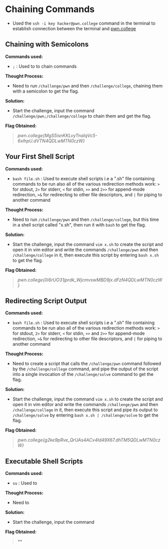 # Chaining Commands
- Used the `ssh -i key hacker@pwn.college` command in the terminal to establish connection between the terminal and [pwn.college](https://pwn.college/)

## Chaining with Semicolons
**Commands used:**
- `;`  : Used to to chain commands

**Thought Process:**
- Need to run `/challenge/pwn` and then `/challenge/college`, chaining them with a semicolon to get the flag.

**Solution:**
- Start the challenge, input the command `/challenge/pwn;/challenge/college` to chain them and get the flag.  

**Flag Obtained:**
> *pwn.college{MgS5isnKKLvyTnaIqVc5-6xlhpU.dVTN4QDLwMTN0czW}*

## Your First Shell Script
**Commands used:**
- `bash file.sh`  : Used to execute shell scripts i.e a ".sh" file containing commands to be run also all of the various redirection methods work: `>` for stdout, `2>` for stderr, `<` for stdin, `>>` and `2>>` for append-mode redirection, `>&` for redirecting to other file descriptors, and `|` for piping to another command 

**Thought Process:**
- Need to run `/challenge/pwn` and then `/challenge/college`, but this time in a shell script called "x.sh", then run it with `bash` to get the flag.

**Solution:**
- Start the challenge, input the command `vim x.sh` to create the script and open it in vim editor and write the commands `/challenge/pwn` and then `/challenge/college` in it, then execute this script by entering `bash x.sh` to get the flag.   

**Flag Obtained:**
> *pwn.college{0i6rUO31jprdk_WjcmvswMBD9jx.dFzN4QDLwMTN0czW}*

## Redirecting Script Output
**Commands used:**
- `bash file.sh`  : Used to execute shell scripts i.e a ".sh" file containing commands to be run also all of the various redirection methods work: `>` for stdout, `2>` for stderr, `<` for stdin, `>>` and `2>>` for append-mode redirection, `>&` for redirecting to other file descriptors, and `|` for piping to another command  

**Thought Process:**
- Need to create a script that calls the `/challenge/pwn` command followed by the `/challenge/college` command, and pipe the output of the script into a single invocation of the `/challenge/solve` command to get the flag.

**Solution:**
- Start the challenge, input the command `vim x.sh` to create the script and open it in vim editor and write the commands `/challenge/pwn` and then `/challenge/college` in it, then execute this script and pipe its output to `/challenge/solve` by entering `bash x.sh | /challenge/solve` to get the flag. 

**Flag Obtained:**
> *pwn.college{g2ke9pRve_QrUAs4ACv4Id49X67.dhTM5QDLwMTN0czW}*

## Executable Shell Scripts
**Commands used:**
- `su`  : Used to 

**Thought Process:**
- Need to 

**Solution:**
- Start the challenge, input the command  

**Flag Obtained:**
> **
